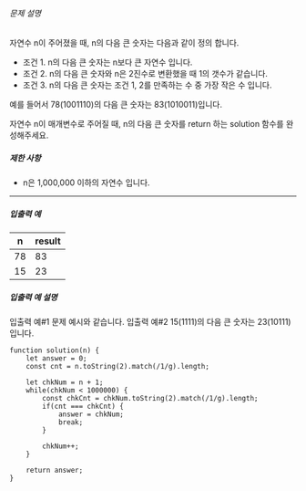 ###### 문제 설명

자연수 n이 주어졌을 때, n의 다음 큰 숫자는 다음과 같이 정의 합니다.

- 조건 1. n의 다음 큰 숫자는 n보다 큰 자연수 입니다.
- 조건 2. n의 다음 큰 숫자와 n은 2진수로 변환했을 때 1의 갯수가 같습니다.
- 조건 3. n의 다음 큰 숫자는 조건 1, 2를 만족하는 수 중 가장 작은 수 입니다.

예를 들어서 78(1001110)의 다음 큰 숫자는 83(1010011)입니다.

자연수 n이 매개변수로 주어질 때, n의 다음 큰 숫자를 return 하는 solution 함수를 완성해주세요.

##### 제한 사항

- n은 1,000,000 이하의 자연수 입니다.

------

##### 입출력 예

| n    | result |
| ---- | ------ |
| 78   | 83     |
| 15   | 23     |

##### 입출력 예 설명

입출력 예#1
문제 예시와 같습니다.
입출력 예#2
15(1111)의 다음 큰 숫자는 23(10111)입니다.

```
function solution(n) {
    let answer = 0;
    const cnt = n.toString(2).match(/1/g).length;
    
    let chkNum = n + 1;
    while(chkNum < 1000000) {
        const chkCnt = chkNum.toString(2).match(/1/g).length;
        if(cnt === chkCnt) {
            answer = chkNum;
            break;
        }
        
        chkNum++;
    }
    
    return answer;
}
```

